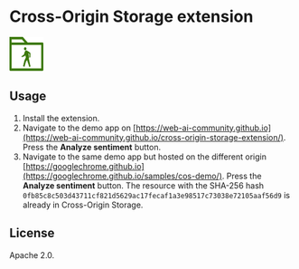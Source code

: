 # Cross-Origin Storage extension

<img src="https://raw.githubusercontent.com/web-ai-community/cross-origin-storage-extension/refs/heads/main/logo-cos.svg" alt="Cross-Origin Storage API logo" width="60" height="60">

## Usage

1. Install the extension.
1. Navigate to the demo app on
   [https://web-ai-community.github.io](https://web-ai-community.github.io/cross-origin-storage-extension/).
   Press the **Analyze sentiment** button.
1. Navigate to the same demo app but hosted on the different origin
   [https://googlechrome.github.io](https://googlechrome.github.io/samples/cos-demo/).
   Press the **Analyze sentiment** button. The resource with the SHA-256 hash
   `0fb85c8c503d43711cf821d5629ac17fecaf1a3e98517c73038e72105aaf56d9` is already
   in Cross-Origin Storage.

## License

Apache 2.0.
